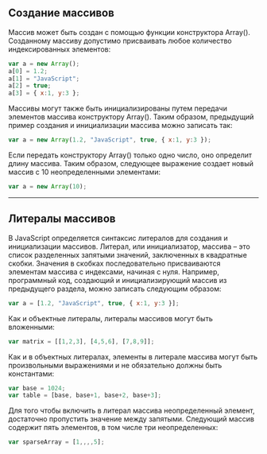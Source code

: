 ## Создание массивов

Массив может быть создан с помощью функции конструктора Array\(\). Созданному массиву допустимо присваивать любое количество индексированных элементов:

```js
var a = new Array();
a[0] = 1.2;
a[1] = "JavaScript";
a[2] = true;
a[3] = { x:1, y:3 };
```

Массивы могут также быть инициализированы путем передачи элементов массива конструктору Array\(\). Таким образом, предыдущий пример создания и инициализации массива можно записать так:

```js
var a = new Array(1.2, "JavaScript", true, { x:1, y:3 });
```

Если передать конструктору Array\(\) только одно число, оно определит длину массива. Таким образом, следующее выражение создает новый массив с 10 неопределенными элементами:

```js
var a = new Array(10);
```

---

## Литералы массивов

В JavaScript определяется синтаксис литералов для создания и инициализации массивов. Литерал, или инициализатор, массива – это список разделенных запятыми значений, заключенных в квадратные скобки. Значения в скобках последовательно присваиваются элементам массива с индексами, начиная с нуля. Например, программный код, создающий и инициализирующий массив из предыдущего раздела, можно записать следующим образом:

```js
var a = [1.2, "JavaScript", true, { x:1, y:3 }];
```

Как и объектные литералы, литералы массивов могут быть вложенными:

```js
var matrix = [[1,2,3], [4,5,6], [7,8,9]];
```

Как и в объектных литералах, элементы в литерале массива могут быть произвольными выражениями и не обязательно должны быть константами:

```js
var base = 1024;
var table = [base, base+1, base+2, base+3];
```

Для того чтобы включить в литерал массива неопределенный элемент, достаточно пропустить значение между запятыми. Следующий массив содержит пять элементов, в том числе три неопределенных:

```js
var sparseArray = [1,,,,5];
```



